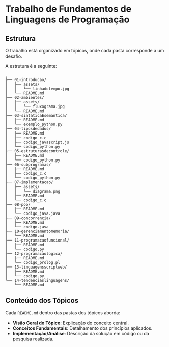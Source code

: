 # Trabalho de Fundamentos de Linguagens de Programação

## Estrutura

O trabalho está organizado em tópicos, onde cada pasta corresponde a um desafio.

A estrutura é a seguinte:
```
.
├── 01-introducao/
│   ├── assets/
│   │   └── linhadotempo.jpg
│   └── README.md
├── 02-ambientes/
│   ├── assets/
│   │   └── fluxograma.jpg
│   └── README.md
├── 03-sintaticaEsemantica/
│   ├── README.md
│   └── exemplo_python.py
├── 04-tiposdedados/
│   ├── README.md
│   ├── codigo_c.c
│   ├── codigo_javascript.js
│   └── codigo_python.py
├── 05-estruturasdecontrole/
│   ├── README.md
│   └── codigo_python.py
├── 06-subprogramas/
│   ├── README.md
│   ├── codigo_c.c
│   └── codigo_python.py
├── 07-implementacao/
│   ├── assets/
│   │   └── diagrama.png
│   ├── README.md
│   └── codigo_c.c
├── 08-poo/
│   ├── README.md
│   └── codigo_java.java
├── 09-concorrencia/
│   ├── README.md
│   └── codigo.java
├── 10-gerenciamentomemoria/
│   └── README.md
├── 11-programacaofuncional/
│   ├── README.md
│   └── codigo.py
├── 12-programacaologica/
│   ├── README.md
│   └── codigo_prolog.pl
├── 13-linguagensscriptweb/
│   ├── README.md
│   └── codigo.py
└── 14-tendenciaslinguagens/
    └── README.md
```
    
## Conteúdo dos Tópicos

Cada `README.md` dentro das pastas dos tópicos aborda:

* **Visão Geral do Tópico**: Explicação do conceito central.
* **Conceitos Fundamentais**: Detalhamento dos princípios aplicados.
* **Implementação/Análise**: Descrição da solução em código ou da pesquisa realizada.
